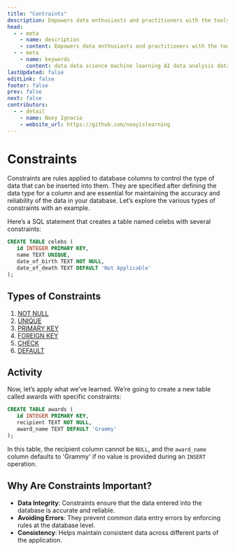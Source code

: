 ```yaml
---
title: "Contraints"
description: Empowers data enthusiasts and practitioners with the tools and knowledge to unlock the potential of data.
head:
  - - meta
    - name: description
    - content: Empowers data enthusiasts and practitioners with the tools and knowledge to unlock the potential of data.
  - - meta
    - name: keywords
      content: data data science machine learning AI data analysis data-driven data enthusiasts data practitioners
lastUpdated: false
editLink: false
footer: false
prev: false
next: false
contributors:
  - - detail
    - name: Noey Ignacio
    - website_url: https://github.com/noeyislearning
---
```


# Constraints

Constraints are rules applied to database columns to control the type of data that can be inserted into them. They are specified after defining the data type for a column and are essential for maintaining the accuracy and reliability of the data in your database. Let’s explore the various types of constraints with an example.

Here’s a SQL statement that creates a table named celebs with several constraints:

```sql :line-numbers
CREATE TABLE celebs (
   id INTEGER PRIMARY KEY,
   name TEXT UNIQUE,
   date_of_birth TEXT NOT NULL,
   date_of_death TEXT DEFAULT 'Not Applicable'
);
```

## Types of Constraints

1. [NOT NULL](/lectures/programming/sql/introduction-to-sql/manupulation/constraints/not-null)
2. [UNIQUE](/lectures/programming/sql/introduction-to-sql/manupulation/constraints/unique)
3. [PRIMARY KEY](/lectures/programming/sql/introduction-to-sql/manupulation/constraints/primary-key)
4. [FOREIGN KEY](/lectures/programming/sql/introduction-to-sql/manupulation/constraints/foreign-key)
5. [CHECK](/lectures/programming/sql/introduction-to-sql/manupulation/constraints/check)
6. [DEFAULT](/lectures/programming/sql/introduction-to-sql/manupulation/constraints/default)

## Activity

Now, let’s apply what we’ve learned. We’re going to create a new table called awards with specific constraints:

```sql :line-numbers
CREATE TABLE awards (
   id INTEGER PRIMARY KEY,
   recipient TEXT NOT NULL,
   award_name TEXT DEFAULT 'Grammy'
);
```

In this table, the recipient column cannot be `NULL`, and the `award_name` column defaults to 'Grammy' if no value is provided during an `INSERT` operation.

<!--@include: ../_includes/tables/query-results-from-constraints.md-->

## Why Are Constraints Important?

- **Data Integrity**: Constraints ensure that the data entered into the database is accurate and reliable.
- **Avoiding Errors**: They prevent common data entry errors by enforcing rules at the database level.
- **Consistency**: Helps maintain consistent data across different parts of the application.

